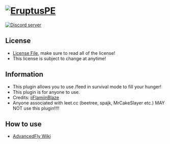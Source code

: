 # [![EruptusPE](https://i.imgur.com/fgVMXSe.png?1)]()

<a href="https://discord.gg/znEsFsG"><img src="https://discordapp.com/api/guilds/425712766687510528/embed.png" alt="Discord server"/></a> 

## License
* [License File](https://github.com/iiFlamiinBlaze/AdvancedFeed/blob/master/LICENSE), make sure to read all of the license!
* This license is subject to change at anytime! 

## Information
* This plugin allows you to use /feed in survival mode to fill your hunger!
* This plugin is for anyone to use.
* Credits: [iiFlamiinBlaze](https://github.com/iiFlamiinBlaze)
* Anyone associated with leet.cc (beetree, spajk, MrCakeSlayer etc.) MAY NOT use this plugin!!!! 

## How to use
* [AdvancedFly Wiki](https://github.com/iiFlamiinBlaze/AdvancedFeed/wiki/)